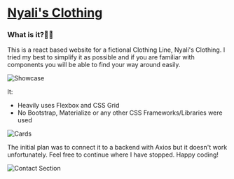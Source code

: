 # [Nyali's Clothing][website]

### What is it?🤷‍♂️

This is a react based website for a fictional Clothing Line, Nyali's Clothing. I tried my best to simplify it as possible and if you are familiar with components you will be able to find your way around easily.

![Showcase]('https://www.udrop.com/dndQ/nyalis3.png')

It:

- Heavily uses Flexbox and CSS Grid
- No Bootstrap, Materialize or any other CSS Frameworks/Libraries were used

![Cards](https://www.udrop.com/file/dndR/nyalis2.png)

The initial plan was to connect it to a backend with Axios but it doesn't work unfortunately. Feel free to continue where I have stopped. Happy coding!

![Contact Section](https://www.udrop.com/file/dndS/nyalis1.png)

[website]: https://nyalisclothing.netlify.app
